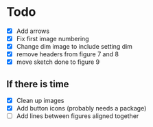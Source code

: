 # Todo
- [x] Add arrows
- [x] Fix first image numbering
- [x] Change dim image to include setting dim
- [x] remove headers from figure 7 and 8
- [x] move sketch done to figure 9

## If there is time
- [x] Clean up images 
- [x] Add button icons (probably needs a package)
- [ ] Add lines between figures aligned together